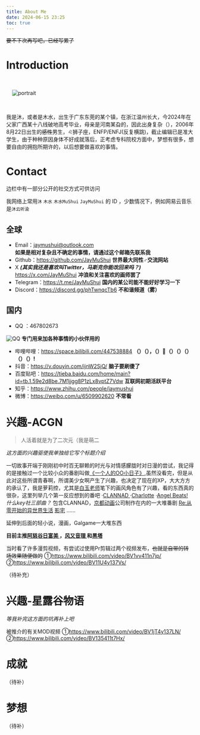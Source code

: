 ```yaml
---
title: About Me
date: 2024-06-15 23:25
toc: true
---
```

 ~~要不下次再写吧，已经写累了~~

# Introduction


<div class="text-center">

  <div class="site-author-avatar">

    <img src="https://q.qlogo.cn/headimg_dl?dst_uin=1215372633&spec=640&img_type=jpg" alt="portrait" title="ID : JayMuShui">

  </div>

</div>

我是沐，或者是木水，出生于广东东莞的某个镇，在浙江温州长大，今2024年在父家广西某十八线破地高考毕业，母亲是河南某旮的，因此出身复杂（），2006年8月22日出生的~~感性~~男生，♌狮子座，ENFP/ENFJ(反复横跳)，截止编辑已是准大学生，由于种种原因身体不好成就落后，正考虑专科院校方面中，梦想有很多，想要自由的拥抱所期许的，以后想要做喜欢的事情。

#  Contact

边栏中有一部分公开的社交方式可供访问

  我网络上常用`沐`  `木水`  `木水MuShui`   `JayMuShui` 的 ID ，少数情况下，例如网易云音乐是`沐云听渝`

## 全球
  - Email：<jaymushui@outlook.com>  
  **如果是相对复杂且不确定的事情，请通过这个邮箱先联系我**
  - Github：<https://github.com/JayMuShui> 
  **世界最大同性♂交流网站**
  - X ***(其实我还是喜欢叫Twitter，马斯克你能改回来吗？)*** <https://x.com/JayMuShui> 
  **冲浪和关注喜欢的画师罢了**
  - Telegram：<https://t.me/JayMuShui>
 **国内的某公司能不能好好学习一下**
  - Discord：<https://discord.gg/phTwnqcTb6>
**不和谐频道（雾）**
## 国内
-  QQ ：467802673

![QQ](https://telegraph-image-2qa.pages.dev/file/7d33f995cab76537ff1db.jpg)
**专门用来加各种事情的小伙伴用的**
- 哔哩哔哩：<https://space.bilibili.com/447538884>
**（）（），（）🐎（）（）（）（）（）!**
- 抖音：<https://v.douyin.com/ijnW2SjQ/>
**脑子要刷傻了**
- 百度贴吧：<https://tieba.baidu.com/home/main?id=tb.1.59e2d8be.7M1jjgg8P1zLx8vptZ7Vdw>
**互联网初期活跃平台**
- 知乎：<https://www.zhihu.com/people/jaymushui>
- 微博：<https://weibo.com/u/6509902620>
**不常看**


# 兴趣-ACGN
>人活着就是为了二次元（我是萌二

*这方面的兴趣驱使我单独给它写个标题介绍*

一切故事开端于刚刚初中时百无聊赖的时光与对情感朦胧时对日漫的尝试，我记得的是接触过一个比较小众的番剧叫做[《一个人的OO小日子》](https://mzh.moegirl.org.cn/%E4%B8%80%E4%B8%AA%E4%BA%BA%E7%9A%84OO%E5%B0%8F%E6%97%A5%E5%AD%90),虽然没看完，但是从此对这些所谓青春啊，所谓美少女啊产生了兴趣，也决定了现在的XP，大大方方的承认了，我是萝莉控，尤其是[白玉老师](https://mzh.moegirl.org.cn/%E7%99%BD%E7%8E%89)笔下的画风角色有了兴趣，看的东西真的很杂，这里列举几个第一反应想到的番吧
·[CLANNAD ](https://mzh.moegirl.org.cn/CLANNAD)
·[Charlotte](https://mzh.moegirl.org.cn/Charlotte)
·[Angel Beats! ](https://mzh.moegirl.org.cn/Angel_Beats!)
*什么key社三部曲？*
包含CLANNAD，[京都动画](https://mzh.moegirl.org.cn/%E4%BA%AC%E9%83%BD%E5%8A%A8%E7%94%BB)公司制作在内的一大堆番剧
[Re:从零开始的异世界生活](https://mzh.moegirl.org.cn/Re:%E4%BB%8E%E9%9B%B6%E5%BC%80%E5%A7%8B%E7%9A%84%E5%BC%82%E4%B8%96%E7%95%8C%E7%94%9F%E6%B4%BB)
[影宅](https://mzh.moegirl.org.cn/%E5%BD%B1%E5%AE%85)
......

延伸到后面的轻小说，漫画，Galgame一大堆东西

**目前主推[阿慈谷日富美 ](https://mzh.moegirl.org.cn/%E9%98%BF%E6%85%88%E8%B0%B7%E6%97%A5%E5%AF%8C%E7%BE%8E)，[风又音理 ](https://mzh.moegirl.org.cn/%E9%A3%8E%E5%8F%88%E9%9F%B3%E7%90%86)和[黑塔](https://mzh.moegirl.org.cn/%E9%BB%91%E5%A1%94)**

当时看了许多漫剪视频，有尝试过使用Pr剪辑过两个视频发布，~~也就是自带的转场效果随便做的~~
①<https://www.bilibili.com/video/BV1vv411n7jp/>
②<https://www.bilibili.com/video/BV11U4y137Vs/>

（待补充）

# 兴趣-星露谷物语

*等我补完这方面的坑再补上吧*

被推介的有关MOD视频
①<https://www.bilibili.com/video/BV1jT4y137LN/>
②<https://www.bilibili.com/video/BV135411t7Hx/>



# 成就

（待补）

# 梦想

（待补）
